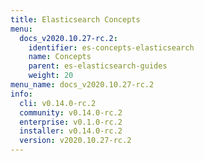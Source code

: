 ```yaml
---
title: Elasticsearch Concepts
menu:
  docs_v2020.10.27-rc.2:
    identifier: es-concepts-elasticsearch
    name: Concepts
    parent: es-elasticsearch-guides
    weight: 20
menu_name: docs_v2020.10.27-rc.2
info:
  cli: v0.14.0-rc.2
  community: v0.14.0-rc.2
  enterprise: v0.1.0-rc.2
  installer: v0.14.0-rc.2
  version: v2020.10.27-rc.2
---
```


